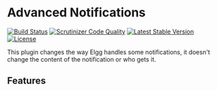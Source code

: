 Advanced Notifications
======================

[![Build Status](https://scrutinizer-ci.com/g/ColdTrick/advanced_notifications/badges/build.png?b=master)](https://scrutinizer-ci.com/g/ColdTrick/advanced_notifications/build-status/master)
[![Scrutinizer Code Quality](https://scrutinizer-ci.com/g/ColdTrick/advanced_notifications/badges/quality-score.png?b=master)](https://scrutinizer-ci.com/g/ColdTrick/advanced_notifications/?branch=master)
[![Latest Stable Version](https://poser.pugx.org/coldtrick/advanced_notifications/v/stable.svg)](https://packagist.org/packages/coldtrick/advanced_notifications)
[![License](https://poser.pugx.org/coldtrick/advanced_notifications/license.svg)](https://packagist.org/packages/coldtrick/advanced_notifications)

This plugin changes the way Elgg handles some notifications, it doesn't change the content of the notification or who gets it.

Features
-----------
